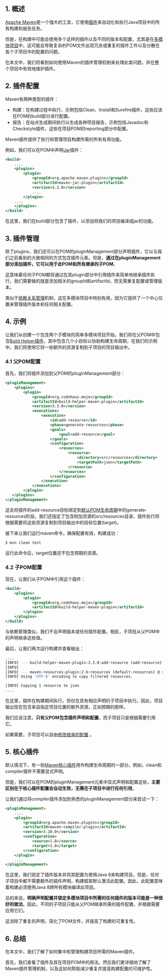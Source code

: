 ## 1. 概述

[Apache Maven](https://www.baeldung.com/maven)是一个强大的工具，它使用[插件](https://www.baeldung.com/maven#introduction-10)来自动化和执行Java项目中的所有构建和报告任务。

但是，在构建中可能会使用多个这样的插件以及不同的版本和配置，尤其是在[多模块项目](https://www.baeldung.com/maven-multi-module)中，这可能会导致复杂的POM文件出现冗余或重复的插件工件以及分散在各个子项目中的配置的问题。

在本文中，我们将看到如何使用Maven的插件管理机制来处理此类问题，并在整个项目中有效地维护插件。

## 2. 插件配置

Maven有两种类型的插件：

-   构建：在构建过程中执行，示例包括Clean、Install和Surefire插件，这些应该在POM的build部分进行配置。
-   报告：在站点生成期间执行以生成各种项目报告，示例包括Javadoc和Checkstyle插件，这些在项目POM的reporting部分中配置。

Maven插件提供了执行和管理项目构建所需的所有有用功能。

例如，我们可以在POM中声明[Jar](https://maven.apache.org/plugins/maven-jar-plugin/)插件：

```xml
<build>
    ....
    <plugins>
        <plugin>
            <groupId>org.apache.maven.plugins</groupId>
            <artifactId>maven-jar-plugin</artifactId>
            <version>3.2.0</version>
            ....
        </plugin>
    ....
    </plugins>
</build>
```

在这里，我们在build部分包含了插件，以添加将我们的项目编译成jar的功能。

## 3. 插件管理

除了plugins，我们还可以在POM的pluginManagement部分声明插件，它以与我们之前看到的大致相同的方式包含插件元素。但是，**通过在pluginManagement部分添加插件，它可以用于此POM和所有继承的子POM**。

这意味着任何子POM都将通过在其plugin部分中引用插件来简单地继承插件执行，我们需要做的就是添加相关的groupId和artifactId，而无需重复配置或管理版本。

类似于[依赖关系管理](https://maven.apache.org/guides/introduction/introduction-to-dependency-mechanism.html#dependency-management)机制，这在多模块项目中特别有用，因为它提供了一个中心位置来管理插件版本和任何相关配置。

## 4. 示例

让我们从创建一个包含两个子模块的简单多模块项目开始，我们将在父POM中包含[Build Helper插件](https://www.mojohaus.org/build-helper-maven-plugin/index.html)，其中包含几个小目标以协助构建生命周期，在我们的示例中，我们将使用它将一些额外的资源复制到子项目的项目输出中。

### 4.1 父POM配置

首先，我们将插件添加到父POM的pluginManagement部分：

```xml
<pluginManagement>
    <plugins>
        <plugin>
            <groupId>org.codehaus.mojo</groupId>
            <artifactId>build-helper-maven-plugin</artifactId>
            <version>3.3.0</version>
            <executions>
                <execution>
                    <id>add-resource</id>
                    <phase>generate-resources</phase>
                    <goals>
                        <goal>add-resource</goal>
                    </goals>
                    <configuration>
                        <resources>
                            <resource>
                                <directory>src/resources</directory>
                                <targetPath>json</targetPath>
                            </resource>
                        </resources>
                    </configuration>
                </execution>
            </executions>
        </plugin>
   </plugins>
</pluginManagement>
```

这会将插件的add-resource目标绑定到[默认POM生命周期](https://maven.apache.org/guides/introduction/introduction-to-the-lifecycle.html#Built-in_Lifecycle_Bindings)中的generate-resources阶段，我们还指定了包含附加资源的src/resources目录，插件执行将根据需要将这些资源复制到项目输出中的目标位置(target)。

接下来让我们运行maven命令，确保配置有效，构建成功：

```bash
$ mvn clean test
```

运行此命令后，target位置还不包含预期的资源。

### 4.2 子POM配置

现在，让我们从子POM中引用这个插件：

```xml
<build>
    <plugins>
        <plugin>
            <groupId>org.codehaus.mojo</groupId>
            <artifactId>build-helper-maven-plugin</artifactId>
        </plugin>
    </plugins>
</build>
```

与依赖管理类似，我们不会声明版本或任何插件配置。相反，子项目从父POM中的声明继承这些值。

最后，让我们再次运行构建并查看输出：

```bash
....
[INFO] --- build-helper-maven-plugin:3.3.0:add-resource (add-resource) @ submodule-1 ---
[INFO]
[INFO] --- maven-resources-plugin:2.6:resources (default-resources) @ submodule-1 ---
[INFO] Using 'UTF-8' encoding to copy filtered resources.

[INFO] Copying 1 resource to json
....
```

在这里，插件在构建期间执行，但仅在具有相应声明的子项目中执行。因此，项目输出现在包含来自指定项目位置的额外资源，正如预期的那样。

我们应该注意，**只有父POM包含插件声明和配置**，而子项目只是根据需要引用它。

如果需要，子项目可以自由[修改继承的配置](https://www.baeldung.com/maven-plugin-override-parent) 。

## 5. 核心插件

默认情况下，有一些[Maven核心插件](https://www.baeldung.com/core-maven-plugins)用作构建生命周期的一部分。例如，clean和compiler插件不需要显式声明。

但是，我们可以在POM的pluginManagement元素中显式声明和配置这些，**主要区别在于核心插件配置会自动生效，无需在子项目中进行任何引用**。

让我们通过将compiler插件添加到熟悉的pluginManagement部分来尝试一下：

```xml
<pluginManagement>
    ....
    <plugin>
        <groupId>org.apache.maven.plugins</groupId>
        <artifactId>maven-compiler-plugin</artifactId>
        <version>3.10.0</version>
        <configuration>
            <source>1.8</source>
            <target>1.8</target>
        </configuration>
    </plugin>
    ....
</pluginManagement>
```

在这里，我们锁定了插件版本并将其配置为使用Java 8来构建项目。但是，任何子项目中都不需要额外的插件声明，构建框架默认激活此配置。因此，此配置意味着构建必须使用Java 8跨所有模块编译此项目。

总的来说，**明确声明配置并锁定多模块项目中所需的任何插件的版本可能是一种很好的做法**。因此，不同的子项目只能从父POM继承所需的插件配置，并根据需要应用它们。

这消除了重复的声明，简化了POM文件，并提高了构建的可重复性。

## 6. 总结

在本文中，我们了解了如何集中和管理构建项目所需的Maven插件。

首先，我们查看了插件及其在项目POM中的用法。然后我们更详细地了解了Maven插件管理机制，以及这如何帮助减少重复并提高构建配置的可维护性。